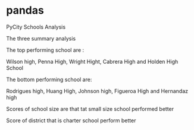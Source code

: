 # pandas
PyCity Schools Analysis



The three summary analysis 

The top performing school are :

Wilson high, Penna High, Wright Hight, Cabrera High and Holden High School

The bottom performing school are: 


Rodrigues high, Huang High, Johnson high, Figueroa High and Hernandaz high


Scores of school size are that tat small size school performed better 

Score of district that is charter school perform better 


